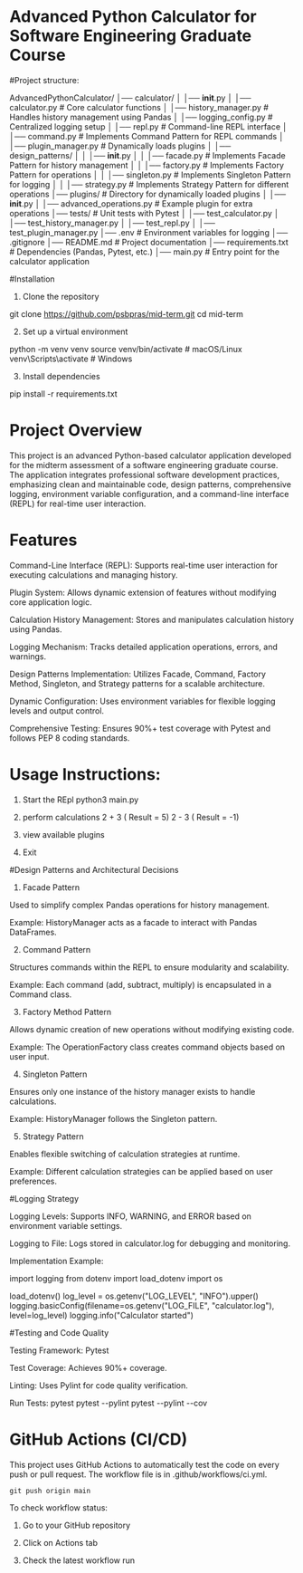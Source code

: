 # Advanced Python Calculator for Software Engineering Graduate Course

#Project structure:


AdvancedPythonCalculator/
│── calculator/
│   │── __init__.py
│   │── calculator.py             # Core calculator functions
│   │── history_manager.py        # Handles history management using Pandas
│   │── logging_config.py         # Centralized logging setup
│   │── repl.py                   # Command-line REPL interface
│   │── command.py                # Implements Command Pattern for REPL commands
│   │── plugin_manager.py         # Dynamically loads plugins
│   │── design_patterns/
│   │   │── __init__.py
│   │   │── facade.py             # Implements Facade Pattern for history management
│   │   │── factory.py            # Implements Factory Pattern for operations
│   │   │── singleton.py          # Implements Singleton Pattern for logging
│   │   │── strategy.py           # Implements Strategy Pattern for different operations
│── plugins/                      # Directory for dynamically loaded plugins
│   │── __init__.py
│   │── advanced_operations.py    # Example plugin for extra operations
│── tests/                        # Unit tests with Pytest
│   │── test_calculator.py
│   │── test_history_manager.py
│   │── test_repl.py
│   │── test_plugin_manager.py
│── .env                          # Environment variables for logging
│── .gitignore
│── README.md                     # Project documentation
│── requirements.txt               # Dependencies (Pandas, Pytest, etc.)
│── main.py                        # Entry point for the calculator application

#Installation

1.  Clone the repository

git clone https://github.com/psbpras/mid-term.git
cd mid-term

2.  Set up a virtual environment

python -m venv venv
source venv/bin/activate  # macOS/Linux
venv\Scripts\activate     # Windows

3.  Install dependencies

pip install -r requirements.txt


# Project Overview

This project is an advanced Python-based calculator application developed for the midterm assessment of a software engineering graduate course.
The application integrates professional software development practices, emphasizing clean and maintainable code, design patterns, comprehensive logging, environment variable configuration, and a command-line interface (REPL) for real-time user interaction.


# Features

Command-Line Interface (REPL): Supports real-time user interaction for executing calculations and managing history.

Plugin System: Allows dynamic extension of features without modifying core application logic.

Calculation History Management: Stores and manipulates calculation history using Pandas.

Logging Mechanism: Tracks detailed application operations, errors, and warnings.

Design Patterns Implementation: Utilizes Facade, Command, Factory Method, Singleton, and Strategy patterns for a scalable architecture.

Dynamic Configuration: Uses environment variables for flexible logging levels and output control.

Comprehensive Testing: Ensures 90%+ test coverage with Pytest and follows PEP 8 coding standards.


# Usage Instructions:

1. Start the REpl
	python3 main.py

2. perform calculations
	2 + 3  ( Result = 5)
	2 - 3 ( Result = -1)
3. view available plugins
4. Exit

#Design Patterns and Architectural Decisions

1. Facade Pattern

Used to simplify complex Pandas operations for history management.

Example: HistoryManager acts as a facade to interact with Pandas DataFrames.

2. Command Pattern

Structures commands within the REPL to ensure modularity and scalability.

Example: Each command (add, subtract, multiply) is encapsulated in a Command class.

3. Factory Method Pattern

Allows dynamic creation of new operations without modifying existing code.

Example: The OperationFactory class creates command objects based on user input.

4. Singleton Pattern

Ensures only one instance of the history manager exists to handle calculations.

Example: HistoryManager follows the Singleton pattern.

5. Strategy Pattern

Enables flexible switching of calculation strategies at runtime.

Example: Different calculation strategies can be applied based on user preferences.



#Logging Strategy

Logging Levels: Supports INFO, WARNING, and ERROR based on environment variable settings.

Logging to File: Logs stored in calculator.log for debugging and monitoring.

Implementation Example:

import logging
from dotenv import load_dotenv
import os

load_dotenv()
log_level = os.getenv("LOG_LEVEL", "INFO").upper()
logging.basicConfig(filename=os.getenv("LOG_FILE", "calculator.log"), level=log_level)
logging.info("Calculator started")


#Testing and Code Quality

Testing Framework: Pytest

Test Coverage: Achieves 90%+ coverage.

Linting: Uses Pylint for code quality verification.

Run Tests: 
	pytest
	pytest --pylint
	pytest --pylint --cov


# GitHub Actions (CI/CD)

This project uses GitHub Actions to automatically test the code on every push or pull request. The workflow file is in .github/workflows/ci.yml.

	git push origin main

To check workflow status:

1. Go to your GitHub repository

2. Click on Actions tab

3. Check the latest workflow run

